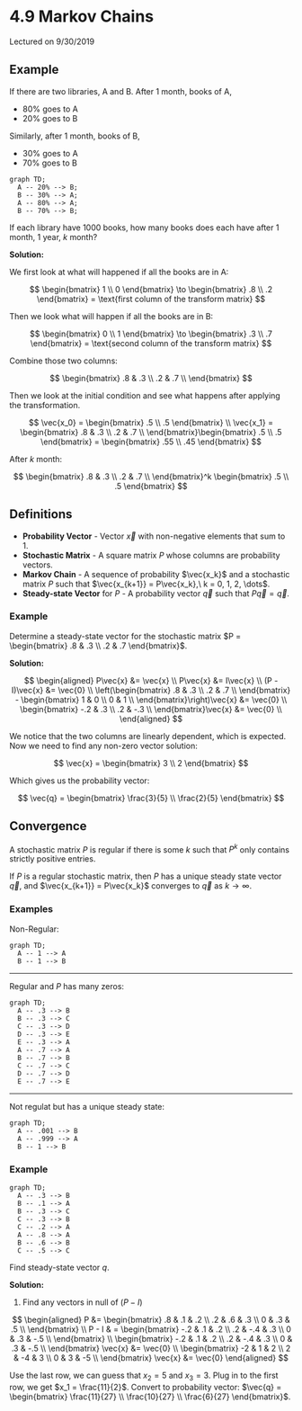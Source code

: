 # 4.9 Markov Chains
Lectured on 9/30/2019

## Example
If there are two libraries, A and B. After 1 month, books of A,

- 80% goes to A
- 20% goes to B

Similarly, after 1 month, books of B,

- 30% goes to A
- 70% goes to B

```mermaid
graph TD;
  A -- 20% --> B;
  B -- 30% --> A;
  A -- 80% --> A;
  B -- 70% --> B;
```

If each library have 1000 books, how many books does each have after 1 month, 1 year, $k$ month?

**Solution:**

We first look at what will happened if all the books are in A:

$$
\begin{bmatrix}
  1 \\ 0
\end{bmatrix} \to \begin{bmatrix}
  .8 \\ .2
\end{bmatrix} = \text{first column of the transform matrix}
$$

Then we look what will happen if all the books are in B:

$$
\begin{bmatrix}
  0 \\ 1
\end{bmatrix} \to \begin{bmatrix}
  .3 \\ .7
\end{bmatrix} = \text{second column of the transform matrix}
$$

Combine those two columns:

$$
\begin{bmatrix}
  .8 & .3 \\
  .2 & .7 \\
\end{bmatrix}
$$

Then we look at the initial condition and see what happens after applying the transformation.

$$
\vec{x_0} = \begin{bmatrix} .5 \\ .5 \end{bmatrix} \\
\vec{x_1} = \begin{bmatrix}
  .8 & .3 \\
  .2 & .7 \\
\end{bmatrix}\begin{bmatrix} .5 \\ .5 \end{bmatrix} = \begin{bmatrix}
  .55 \\ .45
\end{bmatrix}
$$

After $k$ month:

$$
\begin{bmatrix}
  .8 & .3 \\
  .2 & .7 \\
\end{bmatrix}^k \begin{bmatrix}
  .5 \\ .5
\end{bmatrix}
$$

## Definitions
- **Probability Vector** - Vector $\vec{x}$ with non-negative elements that sum to 1.
- **Stochastic Matrix** - A square matrix $P$ whose columns are probability vectors.
- **Markov Chain** - A sequence of probability $\vec{x_k}$ and a stochastic matrix $P$ such that $\vec{x_{k+1}} = P\vec{x_k},\ k = 0, 1, 2, \dots$.
- **Steady-state Vector** for $P$ - A probability vector $\vec{q}$ such that $P\vec{q} = \vec{q}$.

### Example
Determine a steady-state vector for the stochastic matrix $P = \begin{bmatrix} .8 & .3 \\ .2 & .7 \end{bmatrix}$.

**Solution:**

$$
\begin{aligned}
  P\vec{x} &= \vec{x} \\
  P\vec{x} &= I\vec{x} \\
  (P - I)\vec{x} &= \vec{0} \\
  \left(\begin{bmatrix}
    .8 & .3 \\
    .2 & .7 \\
  \end{bmatrix} - \begin{bmatrix}
    1 & 0 \\
    0 & 1 \\
  \end{bmatrix}\right)\vec{x} &= \vec{0} \\
  \begin{bmatrix}
    -.2 & .3 \\
    .2 & -.3 \\
  \end{bmatrix}\vec{x} &= \vec{0} \\
\end{aligned}
$$

We notice that the two columns are linearly dependent, which is expected. Now we need to find any non-zero vector solution:

$$
\vec{x} = \begin{bmatrix} 3 \\ 2 \end{bmatrix}
$$

Which gives us the probability vector:

$$
\vec{q} = \begin{bmatrix} \frac{3}{5} \\ \frac{2}{5} \end{bmatrix}
$$

## Convergence
A stochastic matrix $P$ is regular if there is some $k$ such that $P^k$ only contains strictly positive entries.

If $P$ is a regular stochastic matrix, then $P$ has a unique steady state vector $\vec{q}$, and $\vec{x_{k+1}} = P\vec{x_k}$ converges to $\vec{q}$ as $k \to \infty$.

### Examples
Non-Regular:
```mermaid
graph TD;
  A -- 1 --> A
  B -- 1 --> B
```

---

Regular and $P$ has many zeros:
```mermaid
graph TD;
  A -- .3 --> B
  B -- .3 --> C
  C -- .3 --> D
  D -- .3 --> E
  E -- .3 --> A
  A -- .7 --> A
  B -- .7 --> B
  C -- .7 --> C
  D -- .7 --> D
  E -- .7 --> E
```

---

Not regulat but has a unique steady state:

```mermaid
graph TD;
  A -- .001 --> B
  A -- .999 --> A
  B -- 1 --> B
```

### Example
```mermaid
graph TD;
  A -- .3 --> B
  B -- .1 --> A
  B -- .3 --> C
  C -- .3 --> B
  C -- .2 --> A
  A -- .8 --> A
  B -- .6 --> B
  C -- .5 --> C
```

Find steady-state vector $q$.

**Solution:**

1. Find any vectors in null of $(P - I)$

$$
\begin{aligned}
  P &= \begin{bmatrix}
    .8 & .1 & .2 \\
    .2 & .6 & .3 \\
     0 & .3 & .5 \\
  \end{bmatrix} \\
  P - I & = \begin{bmatrix}
    -.2 & .1 & .2 \\
    .2 & -.4 & .3 \\
     0 & .3 & -.5 \\
  \end{bmatrix} \\
  \begin{bmatrix}
    -.2 & .1 & .2 \\
    .2 & -.4 & .3 \\
     0 & .3 & -.5 \\
  \end{bmatrix} \vec{x} &= \vec{0} \\
  \begin{bmatrix}
    -2 & 1 & 2 \\
    2 & -4 & 3 \\
    0 & 3 & -5 \\
  \end{bmatrix} \vec{x} &= \vec{0}
\end{aligned}
$$

Use the last row, we can guess that $x_2 = 5$ and $x_3 = 3$. Plug in to the first row, we get $x_1 = \frac{11}{2}$. Convert to probability vector: $\vec{q} = \begin{bmatrix} \frac{11}{27} \\ \frac{10}{27} \\ \frac{6}{27} \end{bmatrix}$.
